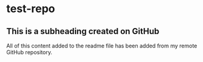 # test-repo

## This is a subheading created on GitHub

All of this content added to the readme file has been added from my remote GitHub repository.

